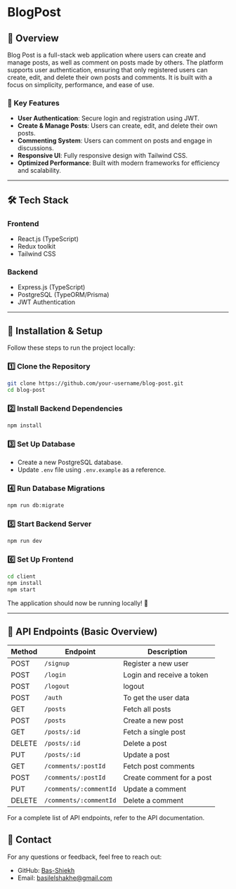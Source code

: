 # BlogPost

## 📌 Overview

Blog Post is a full-stack web application where users can create and manage posts, as well as comment on posts made by others. The platform supports user authentication, ensuring that only registered users can create, edit, and delete their own posts and comments. It is built with a focus on simplicity, performance, and ease of use.

### 🔹 Key Features

- **User Authentication**: Secure login and registration using JWT.
- **Create & Manage Posts**: Users can create, edit, and delete their own posts.
- **Commenting System**: Users can comment on posts and engage in discussions.
- **Responsive UI**: Fully responsive design with Tailwind CSS.
- **Optimized Performance**: Built with modern frameworks for efficiency and scalability.

---

## 🛠 Tech Stack

### Frontend

- React.js (TypeScript)
- Redux toolkit
- Tailwind CSS

### Backend

- Express.js (TypeScript)
- PostgreSQL (TypeORM/Prisma)
- JWT Authentication

---

## 🚀 Installation & Setup

Follow these steps to run the project locally:

### 1️⃣ Clone the Repository

```sh
git clone https://github.com/your-username/blog-post.git
cd blog-post
```

### 2️⃣ Install Backend Dependencies

```sh
npm install
```

### 3️⃣ Set Up Database

- Create a new PostgreSQL database.
- Update `.env` file using `.env.example` as a reference.

### 4️⃣ Run Database Migrations

```sh
npm run db:migrate
```

### 5️⃣ Start Backend Server

```sh
npm run dev
```

### 6️⃣ Set Up Frontend

```sh
cd client
npm install
npm start
```

The application should now be running locally! 🎉

---

## 📄 API Endpoints (Basic Overview)

| Method | Endpoint              | Description               |
| ------ | --------------------- | ------------------------- |
| POST   | `/signup`             | Register a new user       |
| POST   | `/login`              | Login and receive a token |
| POST   | `/logout`             | logout                    |
| POST   | `/auth`               | To get the user data      |
| GET    | `/posts`              | Fetch all posts           |
| POST   | `/posts`              | Create a new post         |
| GET    | `/posts/:id`          | Fetch a single post       |
| DELETE | `/posts/:id`          | Delete a post             |
| PUT    | `/posts/:id`          | Update a post             |
| GET    | `/comments/:postId`   | Fetch post comments       |
| POST   | `/comments/:postId`   | Create comment for a post |
| PUT    | `/comments/:commentId`| Update a comment          |
| DELETE | `/comments/:commentId`| Delete a comment          |

For a complete list of API endpoints, refer to the API documentation.

## 📧 Contact

For any questions or feedback, feel free to reach out:

- GitHub: [Bas-Shiekh](https://github.com/Bas-Shiekh)
- Email: [basilelshakhe@gmail.com](mailto\:basilelshakhe@gmail.com)
